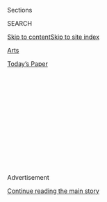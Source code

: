 <div id="app">

<div>

<div>

<div>

<div class="NYTAppHideMasthead css-1q2w90k e1suatyy0">

<div class="section css-ui9rw0 e1suatyy2">

<div class="css-eph4ug er09x8g0">

<div class="css-6n7j50">

</div>

<span class="css-1dv1kvn">Sections</span>

<div class="css-10488qs">

<span class="css-1dv1kvn">SEARCH</span>

</div>

[Skip to content](#site-content)[Skip to site
index](#site-index)

</div>

<div id="masthead-section-label" class="css-1wr3we4 eaxe0e00">

[Arts](https://www.nytimes.com/section/arts)

</div>

<div class="css-10698na e1huz5gh0">

</div>

</div>

<div id="masthead-bar-one" class="section hasLinks css-15hmgas e1csuq9d3">

<div class="css-uqyvli e1csuq9d0">

</div>

<div class="css-1uqjmks e1csuq9d1">

</div>

<div class="css-9e9ivx">

[](https://myaccount.nytimes.com/auth/login?response_type=cookie&client_id=vi)

</div>

<div class="css-1bvtpon e1csuq9d2">

[Today’s
Paper](https://www.nytimes.com/section/todayspaper)

</div>

</div>

</div>

</div>

<div data-aria-hidden="false">

<div id="site-content" data-role="main">

<div>

<div class="css-1aor85t" style="opacity:0.000000001;z-index:-1;visibility:hidden">

<div class="css-1hqnpie">

<div class="css-epjblv">

<span class="css-17xtcya">[Arts](/section/arts)</span><span class="css-x15j1o">|</span><span class="css-fwqvlz">Brigid
Berlin, Socialite Who Joined Warhol’s World, Dies at
80</span>

</div>

<div class="css-k008qs">

<div class="css-1iwv8en">

<span class="css-18z7m18"></span>

<div>

</div>

</div>

<span class="css-1n6z4y">https://nyti.ms/3h7LWQW</span>

<div class="css-1705lsu">

<div class="css-4xjgmj">

<div class="css-4skfbu" data-role="toolbar" data-aria-label="Social Media Share buttons, Save button, and Comments Panel with current comment count" data-testid="share-tools">

  - 
  - 
  - 
  - 
    
    <div class="css-6n7j50">
    
    </div>

  - 

</div>

</div>

</div>

</div>

</div>

</div>

<div id="NYT_TOP_BANNER_REGION" class="css-13pd83m">

</div>

<div id="top-wrapper" class="css-1sy8kpn">

<div id="top-slug" class="css-l9onyx">

Advertisement

</div>

[Continue reading the main
story](#after-top)

<div class="ad top-wrapper" style="text-align:center;height:100%;display:block;min-height:250px">

<div id="top" class="place-ad" data-position="top" data-size-key="top">

</div>

</div>

<div id="after-top">

</div>

</div>

<div>

<div id="sponsor-wrapper" class="css-1hyfx7x">

<div id="sponsor-slug" class="css-19vbshk">

Supported by

</div>

[Continue reading the main
story](#after-sponsor)

<div id="sponsor" class="ad sponsor-wrapper" style="text-align:center;height:100%;display:block">

</div>

<div id="after-sponsor">

</div>

</div>

<div class="css-186x18t">

</div>

<div class="css-1vkm6nb ehdk2mb0">

# Brigid Berlin, Socialite Who Joined Warhol’s World, Dies at 80

</div>

Born into privilege, she rejected her upbringing to become a fixture on
the New York underground art scene of the 1960s and ’70s.

<div class="css-18e8msd">

<div class="css-vp77d3 epjyd6m0">

<div class="css-hus3qt ey68jwv0" data-aria-hidden="true">

[![John
Leland](https://static01.nyt.com/images/2018/02/20/multimedia/author-john-leland/author-john-leland-thumbLarge.jpg
"John Leland")](https://www.nytimes.com/by/john-leland)

</div>

<div class="css-1baulvz">

By [<span class="css-1baulvz last-byline" itemprop="name">John
Leland</span>](https://www.nytimes.com/by/john-leland)

</div>

</div>

  - 
    
    <div class="css-ld3wwf e16638kd2">
    
    July 18,
    2020
    
    </div>

  - 
    
    <div class="css-4xjgmj">
    
    <div class="css-d8bdto" data-role="toolbar" data-aria-label="Social Media Share buttons, Save button, and Comments Panel with current comment count" data-testid="share-tools">
    
      - 
      - 
      - 
      - 
        
        <div class="css-6n7j50">
        
        </div>
    
      - 
    
    </div>
    
    </div>

</div>

</div>

<div class="section meteredContent css-1r7ky0e" name="articleBody" itemprop="articleBody">

<div class="css-79elbk" data-testid="photoviewer-wrapper">

<div class="css-z3e15g" data-testid="photoviewer-wrapper-hidden">

</div>

<div class="css-1a48zt4 ehw59r15" data-testid="photoviewer-children">

![<span class="css-16f3y1r e13ogyst0" data-aria-hidden="true">Brigid
Berlin in 1971. “As near as you can get to the genesis of the art of the
’60s,” a friend said, “she was
there.”</span><span class="css-cnj6d5 e1z0qqy90" itemprop="copyrightHolder"><span class="css-1ly73wi e1tej78p0">Credit...</span><span>Gerard
Malanga</span></span>](https://static01.nyt.com/images/2020/07/20/obituaries/20Berlin-obit4/17Berlin-articleLarge.jpg?quality=75&auto=webp&disable=upscale)

</div>

</div>

<div class="css-1fanzo5 StoryBodyCompanionColumn">

<div class="css-53u6y8">

Here is one way to make a first impression.

“A car pulled up outside my apartment and out came Brigid, topless,
wearing a red sarong around her waist and a toy stethoscope around her
neck, and carrying a fake alligator doctor’s bag filled with
amphetamines and a giant syringe. She came up and chased me around the
room trying to poke me with the needle.

“We became everyday friends.”

That was how [Danny
Fields](https://www.theguardian.com/film/2016/oct/07/danny-fields-documentary-film-danny-says-ramones),
a member of Andy Warhol’s inner circle, remembered meeting Brigid
Berlin, a former socialite who became one of Warhol’s closest friends
and a figure in the New York art world of the 1960s and ’70s.

She acted in Warhol films. She recorded the Velvet Underground. She
befriended Robert Rauschenberg, Jasper Johns, John Chamberlain and Larry
Rivers, who all embraced her as a fellow artist, even as she rejected
the label for herself.

“As near as you can get to the genesis of the art of the ’60s,” Mr.
Fields said in an interview, “she was there.”

</div>

</div>

<div class="css-1fanzo5 StoryBodyCompanionColumn">

<div class="css-53u6y8">

Ms. Berlin died on Friday at a hospital in Manhattan, after several
years of health problems that largely confined her to her bed. She was
80.

The cause was cardiac arrest brought on by a pulmonary embolism, said
Rob Vaczy, a close friend and neighbor.

In a New York scene filled with large, self-invented characters, Ms.
Berlin — also known as Brigid Polk, because she liked to administer
amphetamine injections, or pokes, to herself and others — was a runaway
freight train, oversize both physically (she once weighed close to 300
pounds) and in her personality, which alternately terrorized and
delighted people.

“I was scared of her,” the filmmaker John Waters wrote about meeting
her, “in the best way.”

The daughter of Richard E. Berlin, who ran the Hearst publishing empire
for more than 30 years, and Muriel Berlin, an uptown socialite known as
Honey, Ms. Berlin flamboyantly celebrated everything her parents
opposed, making art out of her naked body and selling family artifacts
to buy drugs.

She took mountains of speed and made thousands of recordings and
Polaroid photographs of New York’s bohemian demimonde, when such a thing
existed. She made prints of her breasts and of well-known artists’
penises. She once rejected a Christmas gift of a Warhol painting, saying
she would rather have a washer-dryer.

</div>

</div>

<div class="css-1fanzo5 StoryBodyCompanionColumn">

<div class="css-53u6y8">

Perhaps her most radical act, late in life, was to become a near replica
of her mother, with a similar apartment, identical pug dogs and
conservative political views.

“Brigid was a force and liked to fight,” her younger brother and only
immediate survivor, Richard, said in an interview. “She was complicated,
but she was a hell of a lot of fun.”

Brigid Emmett Berlin, the oldest of four children, was born in Manhattan
on Sept. 6, 1939. She grew up on Fifth Avenue in a home frequented by
political figures, including Presidents Lyndon B. Johnson and Richard M.
Nixon and the F.B.I. director J. Edgar Hoover.

“Brigid remembered once sitting in the back of our Town Car between Roy
Cohn and Joseph McCarthy, with my dad in the jump seat,” Richard Berlin
said. “I thought everyone had houseguests like that.”

Her mother was severely critical of Brigid’s weight and sent her to Dr.
Max Jacobson, a Kennedy family physician known as Dr. Feelgood because
of his liberal administration of amphetamines. Thus began Ms. Berlin’s
twinned obsession — with speed and with her body — which she channeled
into her recreational life and her art, appearing nude in photographs
and making prints of her breasts by rolling paint on them and pressing
them onto paper.

She was kicked out of several Roman Catholic high schools and numerous
colleges. Between Brigid and her sister Richie, who also joined the
Warhol set, “they went to 17 different colleges,” her brother said.
“Once my parents sent Brigid to a convent in Spain, thinking, ‘These
Spanish nuns will knock her into shape.’ But they were no match for
Brigid.”

</div>

</div>

<div class="css-1fanzo5 StoryBodyCompanionColumn">

<div class="css-53u6y8">

At 19, she married John Parker, a window dresser who was gay, in large
part to shock her parents. According to Warhol, her mother gave her a
wedding present of $100 and told her to buy some new underwear, adding,
“Good luck with that fairy.” The two ran through much of her money and
shortly divorced.

She found a better match in Warhol, with whom she shared a special bond,
said Pat Hackett, who edited Warhol’s diaries and co-wrote some of his
books.

</div>

</div>

<div class="css-79elbk" data-testid="photoviewer-wrapper">

<div class="css-z3e15g" data-testid="photoviewer-wrapper-hidden">

</div>

<div class="css-1a48zt4 ehw59r15" data-testid="photoviewer-children">

<div class="css-1xdhyk6 erfvjey0">

<span class="css-1ly73wi e1tej78p0">Image</span>

<div class="css-zjzyr8">

<div data-testid="lazyimage-container" style="height:257.77777777777777px">

</div>

</div>

</div>

<span class="css-16f3y1r e13ogyst0" data-aria-hidden="true">Ms. Berlin
with Andy Warhol in a scene from the 2000 documentary “Pie in the Sky:
The Brigid Berlin Story.” “Andy enjoyed Brigid more than anyone else I
can think of,” a fellow Warhol associate
said.</span><span class="css-cnj6d5 e1z0qqy90" itemprop="copyrightHolder"><span class="css-1ly73wi e1tej78p0">Credit...</span><span>Vincent
Fremont Enterprise</span></span>

</div>

</div>

<div class="css-1fanzo5 StoryBodyCompanionColumn">

<div class="css-53u6y8">

“Andy enjoyed Brigid more than anyone else I can think of,” Ms. Hackett
said. “He was fascinated by the Berlin family. He and Brigid loved each
other. Andy used to say, ‘If you ever want to learn what’s wrong with
you, don’t look in the mirror; give Brigid a glass of wine and she’ll
tell you.’”

From her tiny room in the old George Washington Hotel near Gramercy
Park, Ms. Berlin recorded telephone conversations with everyone,
meticulously labeling and storing the thousands of cassettes in
alphabetical and chronological order. Her Polaroid photographs of people
on the scene, and of herself, were equally voluminous.

“Her mind-set was that she was collecting people,” said [Gerard
Malanga,](https://www.interviewmagazine.com/art/gerard-malanga-adam-kimmel)
a poet and Warhol collaborator who sometimes helped Ms. Berlin get
artists to pose for her. “If you said she was an artist, she’d say she
wasn’t. It seemed she didn’t take herself seriously — but ironically she
did take herself seriously, but didn’t go out and promote herself until
the last few years.”

</div>

</div>

<div class="css-1fanzo5 StoryBodyCompanionColumn">

<div class="css-53u6y8">

In the late 1960s, Ms. Berlin presented a running performance called
“[Brigid Polk Strikes\! Her Satanic Majesty in
Person,](http://www.andypresentsnothingspecial.com/interviews/brigid-berlin.html#:~:text=After%20moving%20to%20the%20Chelsea,Her%20Satanic%20Majesty%20in%20Person.)”
in which she called people on the telephone and — unbeknown to them —
amplified the conversation for the audience. At one performance, she
told a friend she needed $100 for an abortion, then left the nightclub
and returned with the money. At another, Mr. Fields recalled, she called
her mother and got into an argument, then asked the audience, “You see,
did I ever exaggerate what a monster my mother was?”

Warhol cast her in his movies “Bad” and “Chelsea Girls.” Her mother went
to see “Chelsea Girls”
[incognito](https://www.nytimes.com/1996/03/07/garden/warhol-star-is-back-for-15-more-minutes.html)
and was appalled to see her daughter shoot amphetamines into her
backside during a monologue. As a prank, Ms. Berlin and Warhol once told
a reporter that she actually created his paintings; their value
instantly fell.

In a preface to her book “[Brigid Berlin
Polaroids](https://www.reelartpress.com/catalog/edition/82/brigid-berlin-polaroids),”
Mr. Waters, who cast her in several of his movies after Warhol’s death,
called her “old money combined with danger” and “my favorite underground
movie star; big, often naked and ornery as hell.”

Ms. Berlin befriended the mostly heterosexual, hard-drinking Abstract
Expressionist painters who held court in the front room at Max’s Kansas
City and the more druggy, gayer Warhol crowd in the back room. She
recorded Lou Reed’s last performance with the Velvet Underground at the
club, which was released as the album “[Live at Max’s Kansas
City](https://www.rollingstone.com/music/music-album-reviews/live-at-maxs-kansas-city-94148/).”

“She was wild,” [Viva
Hoffmann](https://www.nytimes.com/2017/09/27/fashion/viva-andy-warhol.html),
another of Warhol’s actresses, said in an interview. “Brigid came to my
family’s house in the Thousand Islands and water-skied naked in the
middle channel of the St. Lawrence Waterway. People still talk about
that.”

</div>

</div>

<div class="css-79elbk" data-testid="photoviewer-wrapper">

<div class="css-z3e15g" data-testid="photoviewer-wrapper-hidden">

</div>

<div class="css-1a48zt4 ehw59r15" data-testid="photoviewer-children">

<div class="css-1xdhyk6 erfvjey0">

<span class="css-1ly73wi e1tej78p0">Image</span>

<div class="css-zjzyr8">

<div data-testid="lazyimage-container" style="height:288.06666666666666px">

</div>

</div>

</div>

<span class="css-16f3y1r e13ogyst0" data-aria-hidden="true">Ms. Berlin
in about 1967.
</span><span class="css-cnj6d5 e1z0qqy90" itemprop="copyrightHolder"><span class="css-1ly73wi e1tej78p0">Credit...</span><span>Digne
Meller Marcovicz/Vincent Fremont Enterprises</span></span>

</div>

</div>

<div class="css-1fanzo5 StoryBodyCompanionColumn">

<div class="css-53u6y8">

In later years, Ms. Berlin gave up amphetamines and mounted serious
exhibitions of her photographs, which now had an added veneer of art
history. She also made elaborate
[needlepoint](https://glennhorowitz.com/events/brigid-berlin-needlepoint/)
pillows replicating tabloid front pages and exhibited them in galleries.
Three of her books of penis art — sometimes artists’ drawings of their
own anatomy that she solicited, sometimes ink prints — sold to the
painter Richard Prince for $175,000.

</div>

</div>

<div class="css-1fanzo5 StoryBodyCompanionColumn">

<div class="css-53u6y8">

She moved from the hotel room to a proper
[apartment](https://www.nytimes.com/2001/04/22/movies/film-a-warholian-finds-a-new-center-of-gravity.html)
in 1986 and gradually began dressing like her socialite mother. She
cleaned obsessively, then cleaned some more. The conceptual artist
Richard Dupont, a Warhol associate who lived with her in the mid-2000s,
remembered her rarely leaving the apartment except to buy yarn.

“She said, ‘I only go out on the phone,’” Mr. Dupont said.

Mr. Vaczy, her closest companion, said she would perform ad hoc
monologues in restaurants or bars when the musicians were on a break,
talking about her childhood, Alcoholics Anonymous meetings, politics,
whatever was on her mind. She watched Fox News a lot, friends said, and
was heartened by the election of Donald J. Trump.

“She was underappreciated as an artist,” said Vincent Fremont, a
longtime friend and Warhol associate who made a documentary about her,
“Pie in the Sky: The Brigid Berlin Story,” in 2000.

“She could’ve been anything she wanted to be. She was an incredibly good
conceptual thinker, and that’s why Andy appreciated her. She was
obsessive, but had an incredible imagination. She could really take you
down with her mouth.”

He added, “She didn’t do anything halfway.”

</div>

</div>

</div>

<div>

</div>

<div>

</div>

<div>

</div>

<div>

<div id="bottom-wrapper" class="css-1ede5it">

<div id="bottom-slug" class="css-l9onyx">

Advertisement

</div>

[Continue reading the main
story](#after-bottom)

<div id="bottom" class="ad bottom-wrapper" style="text-align:center;height:100%;display:block;min-height:90px">

</div>

<div id="after-bottom">

</div>

</div>

</div>

</div>

</div>

## Site Index

<div>

</div>

## Site Information Navigation

  - [© <span>2020</span> <span>The New York Times
    Company</span>](https://help.nytimes.com/hc/en-us/articles/115014792127-Copyright-notice)

<!-- end list -->

  - [NYTCo](https://www.nytco.com/)
  - [Contact
    Us](https://help.nytimes.com/hc/en-us/articles/115015385887-Contact-Us)
  - [Work with us](https://www.nytco.com/careers/)
  - [Advertise](https://nytmediakit.com/)
  - [T Brand Studio](http://www.tbrandstudio.com/)
  - [Your Ad
    Choices](https://www.nytimes.com/privacy/cookie-policy#how-do-i-manage-trackers)
  - [Privacy](https://www.nytimes.com/privacy)
  - [Terms of
    Service](https://help.nytimes.com/hc/en-us/articles/115014893428-Terms-of-service)
  - [Terms of
    Sale](https://help.nytimes.com/hc/en-us/articles/115014893968-Terms-of-sale)
  - [Site
    Map](https://spiderbites.nytimes.com)
  - [Help](https://help.nytimes.com/hc/en-us)
  - [Subscriptions](https://www.nytimes.com/subscription?campaignId=37WXW)

</div>

</div>

</div>

</div>
